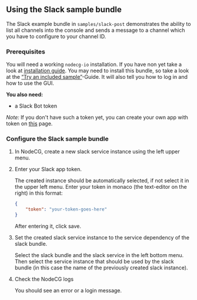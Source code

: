 ## Using the Slack sample bundle

The Slack example bundle in `samples/slack-post` demonstrates the ability to
list all channels into the console and sends a message to a channel which you
have to configure to your channel ID.

### Prerequisites

You will need a working `nodecg-io` installation. If you have non yet take a
look at [installation guide](../getting_started/install.md). You may need to
install this bundle, so take a look at the
[“Try an included sample”](../getting_started/try_example_bundle.md)-Guide. It
will also tell you how to log in and how to use the GUI.

**You also need:**

-   a Slack Bot token

_Note:_ If you don't have such a token yet, you can create your own app with
token on [this](https://app.slack.com/apps-manage/) page.

### Configure the Slack sample bundle

1. In NodeCG, create a new slack service instance using the left upper menu.

2. Enter your Slack app token.

    The created instance should be automatically selected, if not select it in
    the upper left menu. Enter your token in monaco (the text-editor on the
    right) in this format:

    ```json
    {
        "token": "your-token-goes-here"
    }
    ```

    After entering it, click save.

3. Set the created slack service instance to the service dependency of the slack
   bundle.

    Select the slack bundle and the slack service in the left bottom menu. Then
    select the service instance that should be used by the slack bundle (in this
    case the name of the previously created slack instance).

4. Check the NodeCG logs

    You should see an error or a login message.
